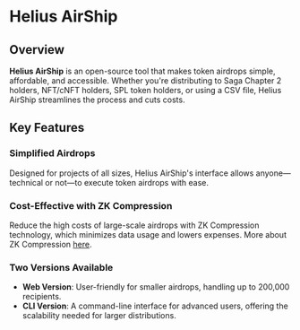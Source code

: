 # Helius AirShip

## Overview

**Helius AirShip** is an open-source tool that makes token airdrops simple, affordable, and accessible. Whether you're distributing to Saga Chapter 2 holders, NFT/cNFT holders, SPL token holders, or using a CSV file, Helius AirShip streamlines the process and cuts costs.

## Key Features

### **Simplified Airdrops**

Designed for projects of all sizes, Helius AirShip's interface allows anyone—technical or not—to execute token airdrops with ease.

### **Cost-Effective with ZK Compression**

Reduce the high costs of large-scale airdrops with ZK Compression technology, which minimizes data usage and lowers expenses. More about ZK Compression [here](https://www.zkcompression.com/).

### **Two Versions Available**

- **Web Version**: User-friendly for smaller airdrops, handling up to 200,000 recipients.
- **CLI Version**: A command-line interface for advanced users, offering the scalability needed for larger distributions.
